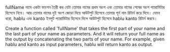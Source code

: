 fullName নামে একটা ফাংশন তৈরী কর যেটা তোমার নামের প্রথম অংশ এবং তোমার নামের শেষের অংশ প্যারামিটার হিসেবে নিবে। 
আর তোমার নামের দুই অংশ জোড়া দিয়ে আউটপুট হিসেবে তোমার পূর্ন নাম রিটার্ন করে দিবে। 
যেমন ধরো, hablu এবং kanto ইনপুট প্যারামিটার হিসেবে দিলে আউটপুট হিসেবে hablu kanto রিটার্ন করবে।


Create a function called 'fullName' that takes the first part of your name and the last part of your name as parameters. 
And it will return your full name as the output by concatenating the two parts of your name.
 For example, given hablu and kanto as input parameters, hablu will return kanto as output.